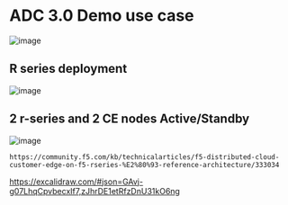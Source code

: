 # ADC 3.0 Demo use case  

![image](https://github.com/user-attachments/assets/cad83008-32a9-4b50-ae8c-47de3fdb8191)

## R series deployment 
![image](https://github.com/user-attachments/assets/21bee58c-c1fb-472f-8de0-ea988e4c9d6f)

## 2 r-series and 2 CE nodes Active/Standby 
![image](https://github.com/user-attachments/assets/c4cd0e1a-6cef-4f44-a1e2-0798ab19abd9)


```
https://community.f5.com/kb/technicalarticles/f5-distributed-cloud-customer-edge-on-f5-rseries-%E2%80%93-reference-architecture/333034
```

https://excalidraw.com/#json=GAvj-g07LhqCpvbecxIf7,zJhrDE1etRfzDnU31kO6ng
